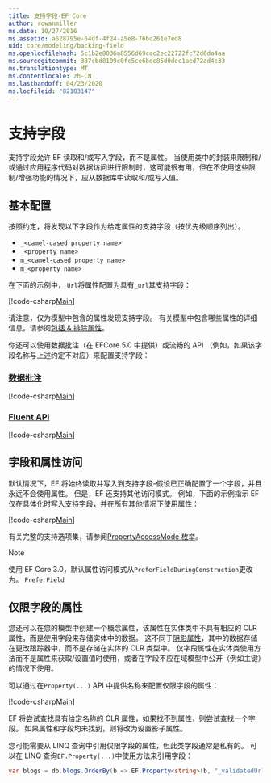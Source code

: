 ```yaml
---
title: 支持字段-EF Core
author: rowanmiller
ms.date: 10/27/2016
ms.assetid: a628795e-64df-4f24-a5e8-76bc261e7ed8
uid: core/modeling/backing-field
ms.openlocfilehash: 5c1b2e8036a8556d69cac2ec22722fc72d6da4aa
ms.sourcegitcommit: 387cbd8109c0fc5ce6bdc85d0dec1aed72ad4c33
ms.translationtype: MT
ms.contentlocale: zh-CN
ms.lasthandoff: 04/23/2020
ms.locfileid: "82103147"
---
```

# <a name="backing-fields"></a>支持字段

支持字段允许 EF 读取和/或写入字段，而不是属性。 当使用类中的封装来限制和/或通过应用程序代码对数据访问进行限制时，这可能很有用，但在不使用这些限制/增强功能的情况下，应从数据库中读取和/或写入值。

## <a name="basic-configuration"></a>基本配置

按照约定，将发现以下字段作为给定属性的支持字段（按优先级顺序列出）。 

* `_<camel-cased property name>`
* `_<property name>`
* `m_<camel-cased property name>`
* `m_<property name>`

在下面的示例中， `Url`将属性配置为具有`_url`其支持字段：

[!code-csharp[Main](../../../samples/core/Modeling/Conventions/BackingField.cs#Sample)]

请注意，仅为模型中包含的属性发现支持字段。 有关模型中包含哪些属性的详细信息，请参阅[包括 & 排除属性](included-properties.md)。

你还可以使用数据批注（在 EFCore 5.0 中提供）或流畅的 API （例如，如果该字段名称与上述约定不对应）来配置支持字段：

### <a name="data-annotations"></a>[数据批注](#tab/data-annotations)

[!code-csharp[Main](../../../samples/core/Modeling/DataAnnotations/BackingField.cs?name=BackingField&highlight=7)]

### <a name="fluent-api"></a>[Fluent API](#tab/fluent-api)

[!code-csharp[Main](../../../samples/core/Modeling/FluentAPI/BackingField.cs?name=BackingField&highlight=5)]

## <a name="field-and-property-access"></a>字段和属性访问

默认情况下，EF 将始终读取并写入到支持字段-假设已正确配置了一个字段，并且永远不会使用属性。 但是，EF 还支持其他访问模式。 例如，下面的示例指示 EF 仅在具体化时写入支持字段，并在所有其他情况下使用属性：

[!code-csharp[Main](../../../samples/core/Modeling/FluentAPI/BackingFieldAccessMode.cs?name=BackingFieldAccessMode&highlight=6)]

有关完整的支持选项集，请参阅[PropertyAccessMode 枚举](https://docs.microsoft.com/dotnet/api/microsoft.entityframeworkcore.propertyaccessmode)。

> [!NOTE]
> 使用 EF Core 3.0，默认属性访问模式从`PreferFieldDuringConstruction`更改为。 `PreferField`

## <a name="field-only-properties"></a>仅限字段的属性

您还可以在您的模型中创建一个概念属性，该属性在实体类中不具有相应的 CLR 属性，而是使用字段来存储实体中的数据。 这不同于[阴影属性](shadow-properties.md)，其中的数据存储在更改跟踪器中，而不是存储在实体的 CLR 类型中。 仅字段属性在实体类使用方法而不是属性来获取/设置值时使用，或者在字段不应在域模型中公开（例如主键）的情况下使用。

可以通过在`Property(...)` API 中提供名称来配置仅限字段的属性：

[!code-csharp[Main](../../../samples/core/Modeling/FluentAPI/BackingFieldNoProperty.cs#Sample)]

EF 将尝试查找具有给定名称的 CLR 属性，如果找不到属性，则尝试查找一个字段。 如果属性和字段均未找到，则将改为设置影子属性。

您可能需要从 LINQ 查询中引用仅限字段的属性，但此类字段通常是私有的。 可以在 LINQ 查询`EF.Property(...)`中使用方法来引用字段：

``` csharp
var blogs = db.blogs.OrderBy(b => EF.Property<string>(b, "_validatedUrl"));
```
